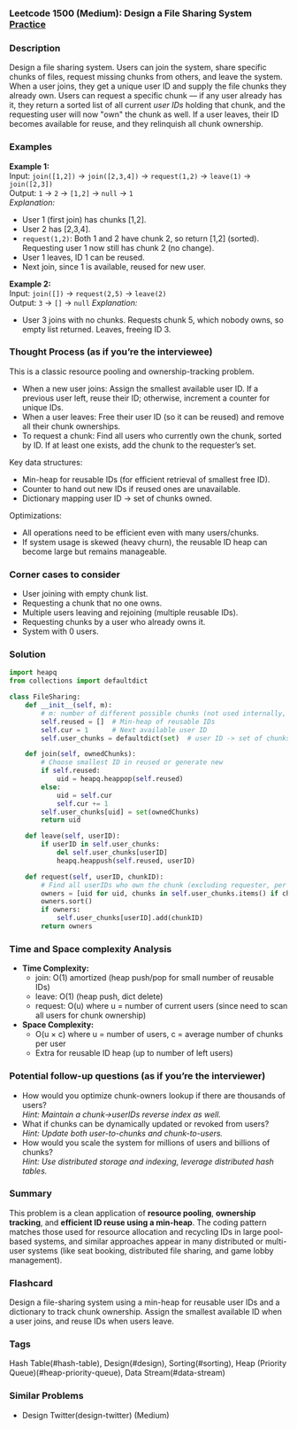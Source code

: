 ### Leetcode 1500 (Medium): Design a File Sharing System [Practice](https://leetcode.com/problems/design-a-file-sharing-system)

### Description  
Design a file sharing system. Users can join the system, share specific chunks of files, request missing chunks from others, and leave the system. When a user joins, they get a unique user ID and supply the file chunks they already own. Users can request a specific chunk — if any user already has it, they return a sorted list of all current *user IDs* holding that chunk, and the requesting user will now "own" the chunk as well. If a user leaves, their ID becomes available for reuse, and they relinquish all chunk ownership.

### Examples  
**Example 1:**  
Input: `join([1,2])` → `join([2,3,4])` → `request(1,2)` → `leave(1)` → `join([2,3])`  
Output: `1` → `2` → `[1,2]` → `null` → `1`  
*Explanation:*
- User 1 (first join) has chunks [1,2].
- User 2 has [2,3,4].
- `request(1,2)`: Both 1 and 2 have chunk 2, so return [1,2] (sorted). Requesting user 1 now still has chunk 2 (no change).
- User 1 leaves, ID 1 can be reused.
- Next join, since 1 is available, reused for new user.

**Example 2:**  
Input: `join([])` → `request(2,5)` → `leave(2)`  
Output: `3` → `[]` → `null`
*Explanation:*
- User 3 joins with no chunks. Requests chunk 5, which nobody owns, so empty list returned. Leaves, freeing ID 3.

### Thought Process (as if you’re the interviewee)  
This is a classic resource pooling and ownership-tracking problem.
- When a new user joins: Assign the smallest available user ID. If a previous user left, reuse their ID; otherwise, increment a counter for unique IDs.
- When a user leaves: Free their user ID (so it can be reused) and remove all their chunk ownerships.
- To request a chunk: Find all users who currently own the chunk, sorted by ID. If at least one exists, add the chunk to the requester’s set.

Key data structures:
- Min-heap for reusable IDs (for efficient retrieval of smallest free ID).
- Counter to hand out new IDs if reused ones are unavailable.
- Dictionary mapping user ID → set of chunks owned.

Optimizations:
- All operations need to be efficient even with many users/chunks.
- If system usage is skewed (heavy churn), the reusable ID heap can become large but remains manageable.

### Corner cases to consider  
- User joining with empty chunk list.
- Requesting a chunk that no one owns.
- Multiple users leaving and rejoining (multiple reusable IDs).
- Requesting chunks by a user who already owns it.
- System with 0 users.

### Solution

```python
import heapq
from collections import defaultdict

class FileSharing:
    def __init__(self, m):
        # m: number of different possible chunks (not used internally, but sometimes needed per problem)
        self.reused = []  # Min-heap of reusable IDs
        self.cur = 1      # Next available user ID
        self.user_chunks = defaultdict(set)  # user ID -> set of chunks owned

    def join(self, ownedChunks):
        # Choose smallest ID in reused or generate new
        if self.reused:
            uid = heapq.heappop(self.reused)
        else:
            uid = self.cur
            self.cur += 1
        self.user_chunks[uid] = set(ownedChunks)
        return uid

    def leave(self, userID):
        if userID in self.user_chunks:
            del self.user_chunks[userID]
            heapq.heappush(self.reused, userID)

    def request(self, userID, chunkID):
        # Find all userIDs who own the chunk (excluding requester, per problem statement)
        owners = [uid for uid, chunks in self.user_chunks.items() if chunkID in chunks]
        owners.sort()
        if owners:
            self.user_chunks[userID].add(chunkID)
        return owners
```

### Time and Space complexity Analysis  
- **Time Complexity:**
  - join: O(1) amortized (heap push/pop for small number of reusable IDs)
  - leave: O(1) (heap push, dict delete)
  - request: O(u) where u = number of current users (since need to scan all users for chunk ownership)
- **Space Complexity:**
  - O(u × c) where u = number of users, c = average number of chunks per user
  - Extra for reusable ID heap (up to number of left users)

### Potential follow-up questions (as if you’re the interviewer)  
- How would you optimize chunk-owners lookup if there are thousands of users?  
  *Hint: Maintain a chunk→userIDs reverse index as well.*
- What if chunks can be dynamically updated or revoked from users?  
  *Hint: Update both user-to-chunks and chunk-to-users.*
- How would you scale the system for millions of users and billions of chunks?  
  *Hint: Use distributed storage and indexing, leverage distributed hash tables.*

### Summary
This problem is a clean application of **resource pooling**, **ownership tracking**, and **efficient ID reuse using a min-heap**. The coding pattern matches those used for resource allocation and recycling IDs in large pool-based systems, and similar approaches appear in many distributed or multi-user systems (like seat booking, distributed file sharing, and game lobby management).


### Flashcard
Design a file-sharing system using a min-heap for reusable user IDs and a dictionary to track chunk ownership. Assign the smallest available ID when a user joins, and reuse IDs when users leave.

### Tags
Hash Table(#hash-table), Design(#design), Sorting(#sorting), Heap (Priority Queue)(#heap-priority-queue), Data Stream(#data-stream)

### Similar Problems
- Design Twitter(design-twitter) (Medium)
